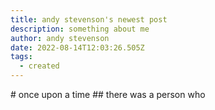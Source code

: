 ```yaml
---
title: andy stevenson's newest post
description: something about me
author: andy stevenson
date: 2022-08-14T12:03:26.505Z
tags:
  - created
---
```

#﻿ once upon a time
#﻿# there was a person who
